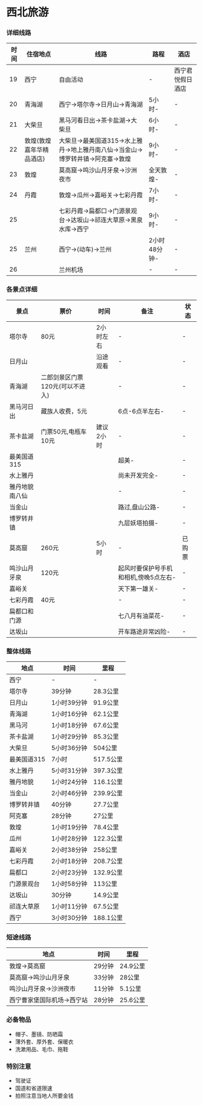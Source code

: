 # 西北旅游

### 详细线路

时间|住宿地点|线路|路程|酒店
-|-|-|-|-
19|西宁|自由活动|-|西宁君悦假日酒店
20|青海湖|西宁->塔尔寺->日月山->青海湖|5小时-|-
21|大柴旦|黑马河看日出->茶卡盐湖->大柴旦|6小时-|-
22|敦煌(敦煌嘉年华精品酒店)|大柴旦->最美国道315->水上雅丹->地上雅丹南八仙->当金山->博罗转井镇->阿克塞->敦煌|9小时-|-
23|敦煌|莫高窟->鸣沙山月牙泉->沙洲夜市|全天敦煌-|-
24|丹霞|敦煌->瓜州->嘉峪关->七彩丹霞|7小时-|-
25||七彩丹霞->扁都口->门源景观台->达坂山->祁连大草原->黑泉水库->西宁|9小时-|-
25|兰州|西宁->(动车)->兰州|2小时48分钟-|-
26||兰州机场|-|-

### 各景点详细

景点|票价|时间|备注|状态
-|-|-|-|-
塔尔寺|80元|2小时左右|-|-
日月山||沿途观看|-|-
青海湖|二郎剑景区门票120元(可以不进入)||-|-
黑马河日出|藏族人收费，5元||6点-6点半左右-|-
茶卡盐湖|门票50元,电瓶车10元|建议2小时|-|-
最美国道315|||超美-|-
水上雅丹|||尚未开发完全-|-
雅丹地貌南八仙|||-|-
当金山|||路过,盘山公路-|-
博罗转井镇|||九层妖塔拍摄-|-
莫高窟|260元|5小时|-|已购票
鸣沙山月牙泉|120元||起风时要保护号手机和相机,傍晚5点左右-|-
嘉峪关|||天下第一雄关-|-
七彩丹霞|40元||-|-
扁都口和门源|||七八月有油菜花-|-
达坂山|||开车路途非常凶险-|-

### 整体线路

地点|时间|里程
-|-|-
西宁|-|-
塔尔寺|39分钟|28.3公里
日月山|1小时39分钟|91.9公里
青海湖|1小时16分钟|62.1公里
黑马河|1小时18分钟|67.6公里
茶卡盐湖|1小时29分钟|85.3公里
大柴旦|5小时36分钟|504公里
最美国道315|7小时|517.5公里
水上雅丹|5小时31分钟|397.3公里
雅丹地貌|1小时24分钟|116.1公里
当金山|2小时46分钟|239.9公里
博罗转井镇|40分钟|27.7公里
阿克塞|28分钟|27公里
敦煌|1小时19分钟|78.4公里
瓜州|1小时28分钟|122.3公里
嘉峪关|2小时38分钟|258公里
七彩丹霞|2小时18分钟|208.7公里
扁都口|2小时23分钟|132.9公里
门源景观台|1小时58分钟|113公里
达坂山|30分钟|14.9公里
祁连大草原|1小时11分钟|67.5公里
西宁|3小时30分钟|188.1公里

### 短途线路

地点|时间|里程
-|-|-
敦煌->莫高窟|29分钟|24.9公里
莫高窟->鸣沙山月牙泉|33分钟|28公里
鸣沙山月牙泉->沙洲夜市|11分钟|5.1公里
西宁曹家堡国际机场->西宁站|28分钟|25.6公里

### 必备物品

* 帽子、墨镜、防晒霜
* 薄外套、厚外套、保暖衣
* 洗漱用品、毛巾、拖鞋

### 特别注意

* 驾驶证
* 国道和省道限速
* 拍照注意当地人所要金钱

